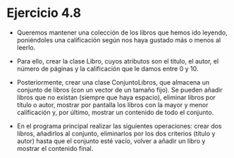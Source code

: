 # Ejercicio 4.8
* Queremos mantener una colección de los libros que hemos ido leyendo, poniéndoles una calificación según nos haya gustado más o menos al leerlo.

* Para ello, crear la clase Libro, cuyos atributos son el título, el autor, el número de páginas y la calificación que le damos entre 0 y 10.

* Posteriormente, crear una clase ConjuntoLibros, que almacena un conjunto de libros (con un vector de un tamaño fijo). Se pueden añadir libros que no existan (siempre que haya espacio), eliminar libros por título o autor, mostrar por pantalla los libros con la mayor y menor calificación y, por último, mostrar un contenido de todo el conjunto.

* En el programa principal realizar las siguientes operaciones: crear dos libros, añadirlos al conjunto, eliminarlos por los dos criterios (título y autor) hasta que el conjunto esté vacío, volver a añadir un libro y mostrar el contenido final.
